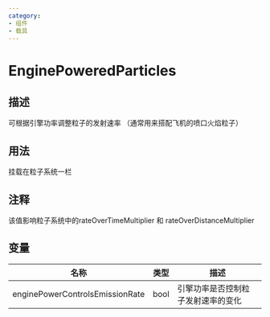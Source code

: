 ```yaml
---
category: 
- 组件
- 载具
---
```

# EnginePoweredParticles
## 描述

可根据引擎功率调整粒子的发射速率
（通常用来搭配飞机的喷口火焰粒子）

## 用法

挂载在粒子系统一栏

## 注释

该值影响粒子系统中的rateOverTimeMultiplier 和 rateOverDistanceMultiplier

## 变量
| 名称 | 类型 | 描述 |
| ----------- | ----------- | ----------- |
| enginePowerControlsEmissionRate  | bool | 引擎功率是否控制粒子发射速率的变化 |  
